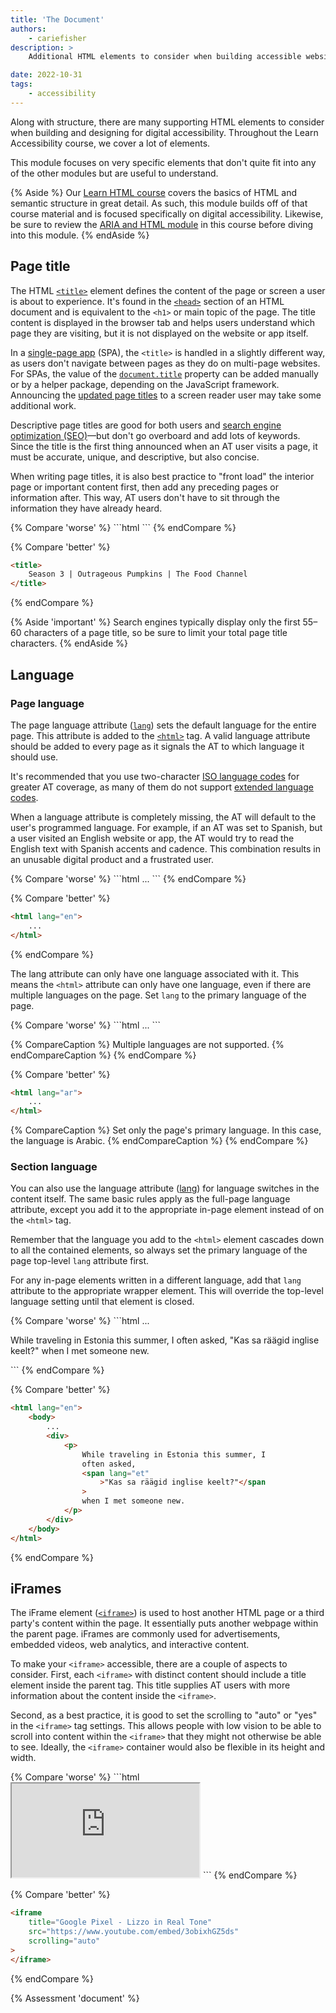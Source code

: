 ```yaml
---
title: 'The Document'
authors:
    - cariefisher
description: >
    Additional HTML elements to consider when building accessible websites and web apps.

date: 2022-10-31
tags:
    - accessibility
---
```


Along with structure, there are many supporting HTML elements to consider when building and designing for digital accessibility. Throughout the Learn Accessibility course, we cover a lot of elements.

This module focuses on very specific elements that don't quite fit into any of the other modules but are useful to understand.

{% Aside %} Our [Learn HTML course](../html5/index.md) covers the basics of HTML and semantic structure in great detail. As such, this module builds off of that course material and is focused specifically on digital accessibility. Likewise, be sure to review the [ARIA and HTML module](aria-html.md) in this course before diving into this module. {% endAside %}

## Page title

The HTML [`<title>`](https://developer.mozilla.org/docs/Web/HTML/Element/title) element defines the content of the page or screen a user is about to experience. It's found in the [`<head>`](https://developer.mozilla.org/docs/Web/HTML/Element/head) section of an HTML document and is equivalent to the `<h1>` or main topic of the page. The title content is displayed in the browser tab and helps users understand which page they are visiting, but it is not displayed on the website or app itself.

In a [single-page app](https://developer.mozilla.org/docs/Glossary/SPA) (SPA), the `<title>` is handled in a slightly different way, as users don't navigate between pages as they do on multi-page websites. For SPAs, the value of the [`document.title`](https://developer.mozilla.org/docs/Web/API/Document/title) property can be added manually or by a helper package, depending on the JavaScript framework. Announcing the [updated page titles](https://hidde.blog/accessible-page-titles-in-a-single-page-app/) to a screen reader user may take some additional work.

Descriptive page titles are good for both users and [search engine optimization (SEO)](https://developer.mozilla.org/docs/Web/HTML/Element/title#page_titles_and_seo)—but don't go overboard and add lots of keywords. Since the title is the first thing announced when an AT user visits a page, it must be accurate, unique, and descriptive, but also concise.

When writing page titles, it is also best practice to "front load" the interior page or important content first, then add any preceding pages or information after. This way, AT users don't have to sit through the information they have already heard.

<div class="switcher">
{% Compare 'worse' %}
```html
<title>The Food Channel | Outrageous Pumpkins | Season 3 </title>
```
{% endCompare %}

{% Compare 'better' %}

```html
<title>
    Season 3 | Outrageous Pumpkins | The Food Channel
</title>
```

{% endCompare %}

</div>

{% Aside 'important' %} Search engines typically display only the first 55–60 characters of a page title, so be sure to limit your total page title characters. {% endAside %}

## Language

### Page language

The page language attribute ([`lang`](https://developer.mozilla.org/docs/Web/HTML/Global_attributes/lang)) sets the default language for the entire page. This attribute is added to the [`<html>`](https://developer.mozilla.org/docs/Web/HTML/Element/html) tag. A valid language attribute should be added to every page as it signals the AT to which language it should use.

It's recommended that you use two-character [ISO language codes](https://en.wikipedia.org/wiki/List_of_ISO_639-1_codes) for greater AT coverage, as many of them do not support [extended language codes](https://webaim.org/techniques/language/).

When a language attribute is completely missing, the AT will default to the user's programmed language. For example, if an AT was set to Spanish, but a user visited an English website or app, the AT would try to read the English text with Spanish accents and cadence. This combination results in an unusable digital product and a frustrated user.

<div class="switcher">
{% Compare 'worse' %}
```html
<html>...</html>
```
{% endCompare %}

{% Compare 'better' %}

```html
<html lang="en">
    ...
</html>
```

{% endCompare %}

</div>

The lang attribute can only have one language associated with it. This means the `<html>` attribute can only have one language, even if there are multiple languages on the page. Set `lang` to the primary language of the page.

<div class="switcher">
{% Compare 'worse' %}
```html
<html lang="ar,en,fr,pt">...</html>
```

{% CompareCaption %} Multiple languages are not supported. {% endCompareCaption %} {% endCompare %}

{% Compare 'better' %}

```html
<html lang="ar">
    ...
</html>
```

{% CompareCaption %} Set only the page's primary language. In this case, the language is Arabic. {% endCompareCaption %} {% endCompare %}

</div>

### Section language

You can also use the language attribute ([lang](https://developer.mozilla.org/docs/Web/HTML/Global_attributes/lang)) for language switches in the content itself. The same basic rules apply as the full-page language attribute, except you add it to the appropriate in-page element instead of on the `<html>` tag.

Remember that the language you add to the `<html>` element cascades down to all the contained elements, so always set the primary language of the page top-level `lang` attribute first.

For any in-page elements written in a different language, add that `lang` attribute to the appropriate wrapper element. This will override the top-level language setting until that element is closed.

<div class="switcher">
{% Compare 'worse' %}
```html
<html lang="en">
  <body>...
    <div>
      <p>While traveling in Estonia this summer, I often asked,
        "Kas sa räägid inglise keelt?" when I met someone new.</p>
    </div>
  </body>
</html>
```
{% endCompare %}

{% Compare 'better' %}

```html
<html lang="en">
    <body>
        ...
        <div>
            <p>
                While traveling in Estonia this summer, I
                often asked,
                <span lang="et"
                    >"Kas sa räägid inglise keelt?"</span
                >
                when I met someone new.
            </p>
        </div>
    </body>
</html>
```

{% endCompare %}

</div>

## iFrames

The iFrame element ([`<iframe>`](https://developer.mozilla.org/docs/Web/HTML/Element/iframe)) is used to host another HTML page or a third party's content within the page. It essentially puts another webpage within the parent page. iFrames are commonly used for advertisements, embedded videos, web analytics, and interactive content.

To make your `<iframe>` accessible, there are a couple of aspects to consider. First, each `<iframe>` with distinct content should include a title element inside the parent tag. This title supplies AT users with more information about the content inside the `<iframe>`.

Second, as a best practice, it is good to set the scrolling to "auto" or "yes" in the `<iframe>` tag settings. This allows people with low vision to be able to scroll into content within the `<iframe>` that they might not otherwise be able to see. Ideally, the `<iframe>` container would also be flexible in its height and width.

<div class="switcher">
{% Compare 'worse' %}
```html
<iframe src="https://www.youtube.com/embed/3obixhGZ5ds"></iframe>
```
{% endCompare %}

{% Compare 'better' %}

```html
<iframe
    title="Google Pixel - Lizzo in Real Tone"
    src="https://www.youtube.com/embed/3obixhGZ5ds"
    scrolling="auto"
>
</iframe>
```

{% endCompare %}

</div>

{% Assessment 'document' %}
